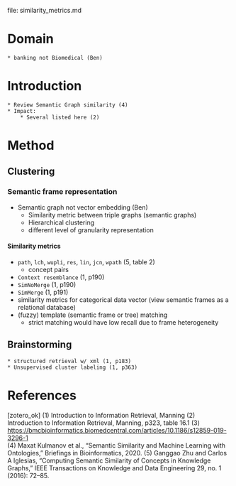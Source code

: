 

file: similarity_metrics.md  

# Domain
    * banking not Biomedical (Ben)

# Introduction
    * Review Semantic Graph similarity (4)  
    * Impact: 
        * Several listed here (2)

# Method 
  ## Clustering
   ### Semantic frame representation

   * Semantic graph not vector embedding (Ben)  
     * Similarity metric between triple graphs (semantic graphs)
     * Hierarchical clustering
     * different level of granularity representation  
  
   #### Similarity metrics
   
   * `path`, `lch`, `wupli`, `res`, `lin`, `jcn`, `wpath` (5, table 2)  
     * concept pairs  
   * `Context resemblance` (1, p190)  
   * `SimNoMerge` (1, p190)  
   * `SimMerge` (1, p191)  
   * similarity metrics for categorical data vector (view semantic frames as a relational database)
   * (fuzzy) template (semantic frame or tree) matching  
       * strict matching would have low recall due to frame heterogeneity   
    
  ## Brainstorming
    * structured retrieval w/ xml (1, p183)
    * Unsupervised cluster labeling (1, p363)


# References

[zotero_ok]
(1) Introduction to Information Retrieval, Manning
(2) Introduction to Information Retrieval, Manning, p323, table 16.1
(3) https://bmcbioinformatics.biomedcentral.com/articles/10.1186/s12859-019-3296-1  
(4) Maxat Kulmanov et al., “Semantic Similarity and Machine Learning with Ontologies,” Briefings in Bioinformatics, 2020.
(5) Ganggao Zhu and Carlos A Iglesias, “Computing Semantic Similarity of Concepts in Knowledge Graphs,” IEEE Transactions on Knowledge and Data Engineering 29, no. 1 (2016): 72–85.    